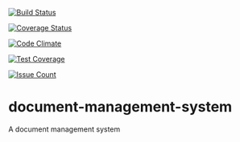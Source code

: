 [![Build Status](https://travis-ci.org/andela-vnwosu/document-management-system.svg?branch=master)](https://travis-ci.org/andela-vnwosu/document-management-system.svg?branch=master)

[![Coverage Status](https://coveralls.io/repos/github/andela-vnwosu/document-management-system/badge.svg?branch=master)](https://coveralls.io/github/andela-vnwosu/document-management-system?branch=master)

[![Code Climate](https://codeclimate.com/github/andela-vnwosu/document-management-system/badges/gpa.svg)](https://codeclimate.com/github/andela-vnwosu/document-management-system)

[![Test Coverage](https://codeclimate.com/github/andela-vnwosu/document-management-system/badges/coverage.svg)](https://codeclimate.com/github/andela-vnwosu/document-management-system/coverage)

[![Issue Count](https://codeclimate.com/github/andela-vnwosu/document-management-system/badges/issue_count.svg)](https://codeclimate.com/github/andela-vnwosu/document-management-system)

# document-management-system
A document management system
